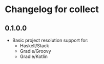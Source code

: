 # Changelog for collect

## 0.1.0.0

- Basic project resolution support for:
    - Haskell/Stack
    - Gradle/Groovy
    - Gradle/Kotlin
